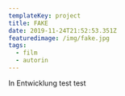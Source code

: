 ```yaml
---
templateKey: project
title: FAKE
date: 2019-11-24T21:52:53.351Z
featuredimage: /img/fake.jpg
tags:
  - film
  - autorin
---
```

In Entwicklung test test
